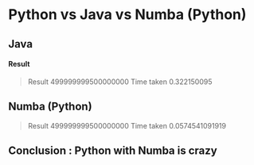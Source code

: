 # Python vs Java vs Numba (Python)

## Java

#### Result
> Result 499999999500000000
> Time taken 0.322150095


## Numba (Python)
> Result 499999999500000000
> Time taken 0.0574541091919


## Conclusion : Python with Numba is crazy